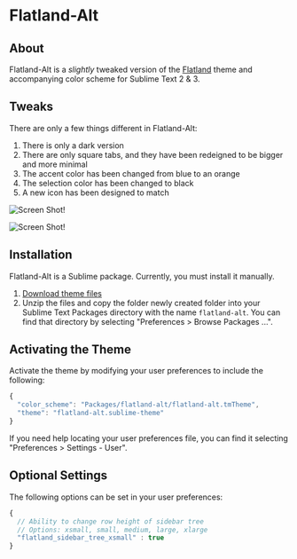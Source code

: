 # Flatland-Alt

## About

Flatland-Alt is a *slightly* tweaked version of the [Flatland](https://github.com/thinkpixellab/flatland) theme and accompanying color scheme for Sublime Text 2 & 3.  

## Tweaks

There are only a few things different in Flatland-Alt:

1. There is only a dark version
2. There are only square tabs, and they have been redeigned to be bigger and more minimal
3. The accent color has been changed from blue to an orange
4. The selection color has been changed to black
5. A new icon has been designed to match

![Screen Shot!](https://raw.github.com/jamiewilson/flatland-alt/master/screenshot.png)  

![Screen Shot!](https://raw.github.com/jamiewilson/flatland-alt/master/sublime-flatland-alt-icon.png)

## Installation
Flatland-Alt is a Sublime package. Currently, you must install it manually.

1. [Download theme files](https://github.com/jamiewilson/flatland-alt/archive/master.zip)
2. Unzip the files and copy the folder newly created folder into your Sublime Text Packages directory with the name `flatland-alt`. You can find that directory by selecting "Preferences > Browse Packages ...".


## Activating the Theme
Activate the theme by modifying your user preferences to include the following:

```javascript
{
  "color_scheme": "Packages/flatland-alt/flatland-alt.tmTheme",
  "theme": "flatland-alt.sublime-theme"
}

```

If you need help locating your user preferences file, you can find it selecting "Preferences > Settings - User".

## Optional Settings
The following options can be set in your user preferences:

```javascript
{
  // Ability to change row height of sidebar tree
  // Options: xsmall, small, medium, large, xlarge
  "flatland_sidebar_tree_xsmall" : true
}
```
